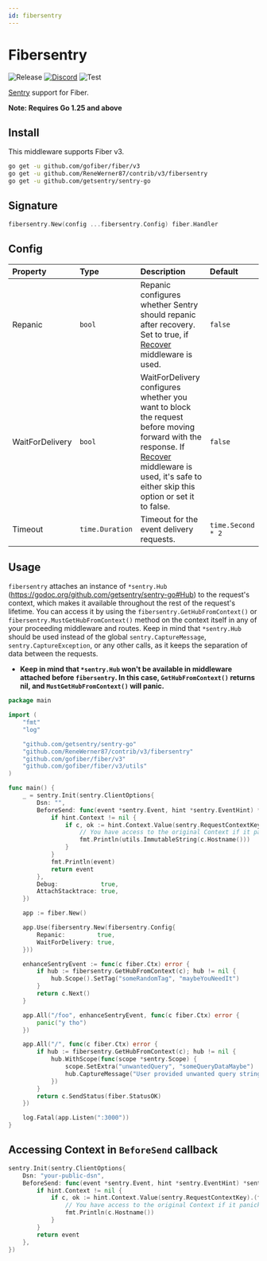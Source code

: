 ```yaml
---
id: fibersentry
---
```


# Fibersentry

![Release](https://img.shields.io/github/v/tag/gofiber/contrib?filter=fibersentry*)
[![Discord](https://img.shields.io/discord/704680098577514527?style=flat&label=%F0%9F%92%AC%20discord&color=00ACD7)](https://gofiber.io/discord)
![Test](https://github.com/gofiber/contrib/workflows/Test%20fibersentry/badge.svg)

[Sentry](https://sentry.io/) support for Fiber.

**Note: Requires Go 1.25 and above**

## Install

This middleware supports Fiber v3.

```sh
go get -u github.com/gofiber/fiber/v3
go get -u github.com/ReneWerner87/contrib/v3/fibersentry
go get -u github.com/getsentry/sentry-go
```

## Signature

```go
fibersentry.New(config ...fibersentry.Config) fiber.Handler
```

## Config

| Property        | Type            | Description                                                                                                                                                                                                                                                          | Default           |
| :-------------- | :-------------- | :------------------------------------------------------------------------------------------------------------------------------------------------------------------------------------------------------------------------------------------------------------------- | :---------------- |
| Repanic         | `bool`          | Repanic configures whether Sentry should repanic after recovery. Set to true, if [Recover](https://github.com/gofiber/fiber/tree/master/middleware/recover) middleware is used.                                                                                      | `false`           |
| WaitForDelivery | `bool`          | WaitForDelivery configures whether you want to block the request before moving forward with the response. If [Recover](https://github.com/gofiber/fiber/tree/master/middleware/recover) middleware is used, it's safe to either skip this option or set it to false. | `false`           |
| Timeout         | `time.Duration` | Timeout for the event delivery requests.                                                                                                                                                                                                                             | `time.Second * 2` |

## Usage

`fibersentry` attaches an instance of `*sentry.Hub` (https://godoc.org/github.com/getsentry/sentry-go#Hub) to the request's context, which makes it available throughout the rest of the request's lifetime.
You can access it by using the `fibersentry.GetHubFromContext()` or `fibersentry.MustGetHubFromContext()` method on the context itself in any of your proceeding middleware and routes.
Keep in mind that `*sentry.Hub` should be used instead of the global `sentry.CaptureMessage`, `sentry.CaptureException`, or any other calls, as it keeps the separation of data between the requests.

- **Keep in mind that `*sentry.Hub` won't be available in middleware attached before `fibersentry`. In this case, `GetHubFromContext()` returns nil, and `MustGetHubFromContext()` will panic.**

```go
package main

import (
    "fmt"
    "log"

    "github.com/getsentry/sentry-go"
    "github.com/ReneWerner87/contrib/v3/fibersentry"
    "github.com/gofiber/fiber/v3"
    "github.com/gofiber/fiber/v3/utils"
)

func main() {
    _ = sentry.Init(sentry.ClientOptions{
        Dsn: "",
        BeforeSend: func(event *sentry.Event, hint *sentry.EventHint) *sentry.Event {
            if hint.Context != nil {
                if c, ok := hint.Context.Value(sentry.RequestContextKey).(fiber.Ctx); ok {
                    // You have access to the original Context if it panicked
                    fmt.Println(utils.ImmutableString(c.Hostname()))
                }
            }
            fmt.Println(event)
            return event
        },
        Debug:            true,
        AttachStacktrace: true,
    })

    app := fiber.New()

    app.Use(fibersentry.New(fibersentry.Config{
        Repanic:         true,
        WaitForDelivery: true,
    }))

    enhanceSentryEvent := func(c fiber.Ctx) error {
        if hub := fibersentry.GetHubFromContext(c); hub != nil {
            hub.Scope().SetTag("someRandomTag", "maybeYouNeedIt")
        }
        return c.Next()
    }

    app.All("/foo", enhanceSentryEvent, func(c fiber.Ctx) error {
        panic("y tho")
    })

    app.All("/", func(c fiber.Ctx) error {
        if hub := fibersentry.GetHubFromContext(c); hub != nil {
            hub.WithScope(func(scope *sentry.Scope) {
                scope.SetExtra("unwantedQuery", "someQueryDataMaybe")
                hub.CaptureMessage("User provided unwanted query string, but we recovered just fine")
            })
        }
        return c.SendStatus(fiber.StatusOK)
    })

    log.Fatal(app.Listen(":3000"))
}
```

## Accessing Context in `BeforeSend` callback

```go
sentry.Init(sentry.ClientOptions{
    Dsn: "your-public-dsn",
    BeforeSend: func(event *sentry.Event, hint *sentry.EventHint) *sentry.Event {
        if hint.Context != nil {
            if c, ok := hint.Context.Value(sentry.RequestContextKey).(fiber.Ctx); ok {
                // You have access to the original Context if it panicked
                fmt.Println(c.Hostname())
            }
        }
        return event
    },
})
```
